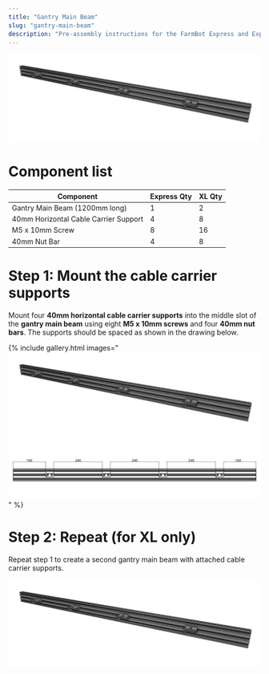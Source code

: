 ```yaml
---
title: "Gantry Main Beam"
slug: "gantry-main-beam"
description: "Pre-assembly instructions for the FarmBot Express and Express XL gantry main beam"
---
```



![gantry main beam](_images/gantry_main_beam.jpg)

# Component list

|Component                     |Express Qty                   |XL Qty                        |
|------------------------------|------------------------------|------------------------------|
|Gantry Main Beam (1200mm long)|1                             |2
|40mm Horizontal Cable Carrier Support|4                             |8
|M5 x 10mm Screw               |8                             |16
|40mm Nut Bar                  |4                             |8

# Step 1: Mount the cable carrier supports
Mount four **40mm horizontal cable carrier supports** into the middle slot of the **gantry main beam** using eight **M5 x 10mm screws** and four **40mm nut bars**. The supports should be spaced as shown in the drawing below.

{% include gallery.html images="
![gantry main beam](_images/gantry_main_beam.jpg)
![Main beam CCs](_images/main_beam_ccs.jpg)
" %}

# Step 2: Repeat (for XL only)
Repeat step 1 to create a second gantry main beam with attached cable carrier supports.

![gantry main beam](_images/gantry_main_beam.jpg)




